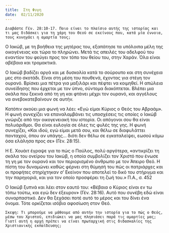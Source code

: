 ```yaml
---
title:  Στη Φυγη
date:  02/11/2020
---
```


`Διαβάστε Γέν. 28:10-17. Ποιο είναι το πλαίσιο αυτής της ιστορίας και τι μας διδάσκει για τη χάρη του Θεού σε εκείνους που, κατά μία έννοια, τους κυνηγάει η αμαρτία τους; `

Ο Ιακώβ, με τη βοήθεια της μητέρας του, εξαπάτησε τα υπόλοιπα μέλη της οικογένειας και τώρα το πληρώνει. Μετά τις απειλές του αδελφού του εναντίον του φεύγει προς τον τόπο του θείου του, στην Χαράν. Όλα είναι αβέβαια και τρομακτικά.

Ο Ιακώβ βαδίζει αργά και με δυσκολία κατά το σούρουπο και στη συνέχεια μες στο σκοτάδι. Είναι στη μέση του πουθενά, έχοντας για στέγη τον ουρανό. Βρίσκει μια πέτρα για μαξιλάρι και πέφτει να κοιμηθεί. Η απώλεια συνείδησης που έρχεται με τον ύπνο, σύντομα διακόπτεται. Βλέπει μια σκάλα που ξεκινά από τη γη και φτάνει μέχρι τον ουρανό, και αγγέλους να ανεβοκατεβαίνουν σε αυτήν.

Κατόπιν ακούει μια φωνή να λέει: «Εγώ είμαι Κύριος ο Θεός του Αβραάμ». Η φωνή συνεχίζει να επαναλαμβάνει τις υποσχέσεις τις οποίες ο Ιακώβ γνώριζε από την οικογενειακή του ιστορία. Οι απόγονοι σου θα είναι πολυάριθμοι. Θα είναι ευλογία σε όλες τις φυλές της γης. Η φωνή συνεχίζει, «Και ιδού, εγώ είμαι μετά σου, και θέλω σε διαφυλάττει πανταχού, όπου αν υπάγης… διότι δεν θέλω σε εγκαταλείψει, εωσού κάμω όσα ελάλησα προς σε» (Γέν. 28:15).

Η Ε. Χουάιτ έγραψε για το πώς ο Παύλος, πολύ αργότερα, «αντικρίζει τη σκάλα του ονείρου του Ιακώβ, η οποία συμβολίζει τον Χριστό που ένωσε τη γη με τον ουρανό και τον περιορισμένο άνθρωπο με τον Άπειρο Θεό. Η πίστη του δυναμώνει καθώς φέρνει στη θύμησή του πώς οι πατριάρχες και οι προφήτες στηρίχτηκαν σ’ Εκείνον που αποτελεί το δικό του στήριγμα και την παρηγοριά, και για τον οποίο προσφέρει τη ζωή του.» Π.Α., σ. 452

Ο Ιακώβ ξυπνά και λέει στον εαυτό του: «Βέβαια ο Κύριος είναι εν τω τόπω τούτω, και εγώ δεν έξευρον» (Γέν. 28:16). Αυτό που συνέβη εδώ είναι συναρπαστικό. Δεν θα ξεχάσει ποτέ αυτό το μέρος και του δίνει ένα όνομα. Τότε ορκίζεται ισόβια αφοσίωση στον Θεό.

`Σκεψη: Τι μπορούμε να μάθουμε από αυτήν την ιστορία για το πώς ο Θεός, μέσω του Χριστού, επιδιώκει να μας πλησιάσει παρά τις αμαρτίες μας; Γιατί αυτή η αρχή πρέπει να είναι πρωταρχική στις διδασκαλίες της  Χριστιανικής εκπαίδευσης;`